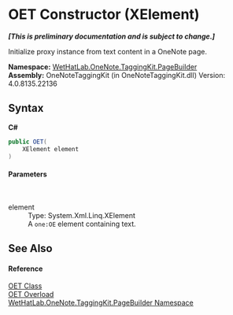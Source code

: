 # OET Constructor (XElement)
 _**\[This is preliminary documentation and is subject to change.\]**_

Initialize proxy instance from text content in a OneNote page.

**Namespace:**&nbsp;<a href="56352230-71f2-f4b7-63a8-983965663af5.md">WetHatLab.OneNote.TaggingKit.PageBuilder</a><br />**Assembly:**&nbsp;OneNoteTaggingKit (in OneNoteTaggingKit.dll) Version: 4.0.8135.22136

## Syntax

**C#**<br />
``` C#
public OET(
	XElement element
)
```


#### Parameters
&nbsp;<dl><dt>element</dt><dd>Type: System.Xml.Linq.XElement<br />A `one:OE` element containing text.</dd></dl>

## See Also


#### Reference
<a href="66b42f80-13bf-4c95-6d57-7ca3e971cfeb.md">OET Class</a><br /><a href="c1f4cd91-0367-cabc-ac4b-fd5f68398cff.md">OET Overload</a><br /><a href="56352230-71f2-f4b7-63a8-983965663af5.md">WetHatLab.OneNote.TaggingKit.PageBuilder Namespace</a><br />